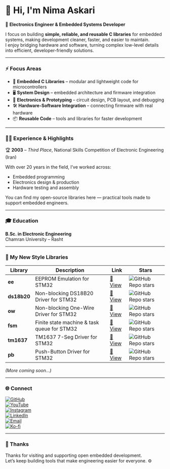 # 👋 Hi, I'm Nima Askari

🚀 **Electronics Engineer & Embedded Systems Developer**  

I focus on building **simple, reliable, and reusable C libraries** for embedded systems, making development cleaner, faster, and easier to maintain.  
I enjoy bridging hardware and software, turning complex low-level details into efficient, developer-friendly solutions.

---

### ⚡ Focus Areas
- 🔧 **Embedded C Libraries** – modular and lightweight code for microcontrollers  
- 🖥 **System Design** – embedded architecture and firmware integration  
- 🔩 **Electronics & Prototyping** – circuit design, PCB layout, and debugging  
- 🛠 **Hardware-Software Integration** – connecting firmware with real hardware  
- 📦 **Reusable Code** – tools and libraries for faster development  

---

### 👨‍💻 Experience & Highlights
🏆 **2003** – *Third Place*, National Skills Competition of Electronic Engineering (Iran)  

With over 20 years in the field, I’ve worked across:  
- Embedded programming  
- Electronics design & production  
- Hardware testing and assembly  

You can find my open-source libraries here — practical tools made to support embedded engineers.  

---

### 🎓 Education
**B.Sc. in Electronic Engineering**  
Chamran University – Rasht  

---

### 🧩 My New Style Libraries

| Library | Description | Link | Stars |
|----------|--------------|------|-------|
| **ee** | EEPROM Emulation for STM32 | [🔗 View](https://github.com/nimaltd/ee) | ![GitHub Repo stars](https://img.shields.io/github/stars/NimaLTD/ee?style=social) |
| **ds18b20** | Non-blocking DS18B20 Driver for STM32 | [🔗 View](https://github.com/nimaltd/ds18b20) | ![GitHub Repo stars](https://img.shields.io/github/stars/NimaLTD/ds18b20?style=social) |
| **ow** | Non-blocking One-Wire Driver for STM32 | [🔗 View](https://github.com/nimaltd/ow) | ![GitHub Repo stars](https://img.shields.io/github/stars/NimaLTD/ow?style=social) |
| **fsm** | Finite state machine & task queue for STM32 | [🔗 View](https://github.com/nimaltd/fsm) | ![GitHub Repo stars](https://img.shields.io/github/stars/NimaLTD/fsm?style=social) |
| **tm1637** | TM1637 7-Seg Driver for STM32 | [🔗 View](https://github.com/nimaltd/tm1637) | ![GitHub Repo stars](https://img.shields.io/github/stars/NimaLTD/tm1637?style=social) |
| **pb** | Push-Button Driver for STM32 | [🔗 View](https://github.com/nimaltd/pb) | ![GitHub Repo stars](https://img.shields.io/github/stars/NimaLTD/pb?style=social) |

*(More coming soon…)*  

---

### 🌐 Connect

[![GitHub](https://img.shields.io/badge/GitHub-Follow-black?style=for-the-badge&logo=github)](https://www.github.com/NimaLTD)  
[![YouTube](https://img.shields.io/badge/YouTube-Subscribe-red?style=for-the-badge&logo=youtube)](https://www.youtube.com/@NimaLTD)  
[![Instagram](https://img.shields.io/badge/Instagram-Follow-purple?style=for-the-badge&logo=instagram)](https://www.instagram.com/github.NimaLTD)  
[![LinkedIn](https://img.shields.io/badge/LinkedIn-Connect-blue?style=for-the-badge&logo=linkedin)](https://linkedin.com/in/nimaltd)  
[![Email](https://img.shields.io/badge/Email-Contact-red?style=for-the-badge&logo=gmail)](mailto:nima.askari@gmail.com)  
[![Ko-fi](https://img.shields.io/badge/Ko--fi-Support-orange?style=for-the-badge&logo=ko-fi)](https://ko-fi.com/nimaltd)  

---

### 💬 Thanks  
Thanks for visiting and supporting open embedded development.  
Let’s keep building tools that make engineering easier for everyone. ⚙️  
